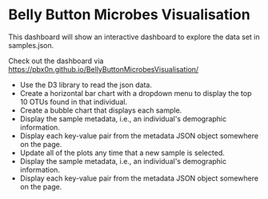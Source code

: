 # Belly Button Microbes Visualisation
This dashboard will show an interactive dashboard to explore the data set in samples.json.

Check out the dashboard via https://pbx0n.github.io/BellyButtonMicrobesVisualisation/

- Use the D3 library to read the json data.
- Create a horizontal bar chart with a dropdown menu to display the top 10 OTUs found in that individual.
- Create a bubble chart that displays each sample.
- Display the sample metadata, i.e., an individual's demographic information.
- Display each key-value pair from the metadata JSON object somewhere on the page.
- Update all of the plots any time that a new sample is selected.
- Display the sample metadata, i.e., an individual's demographic information.
- Display each key-value pair from the metadata JSON object somewhere on the page.


